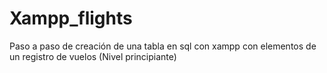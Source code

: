 # Xampp_flights
Paso a paso de creación de una tabla en sql con xampp con elementos de un registro de vuelos (Nivel principiante)
